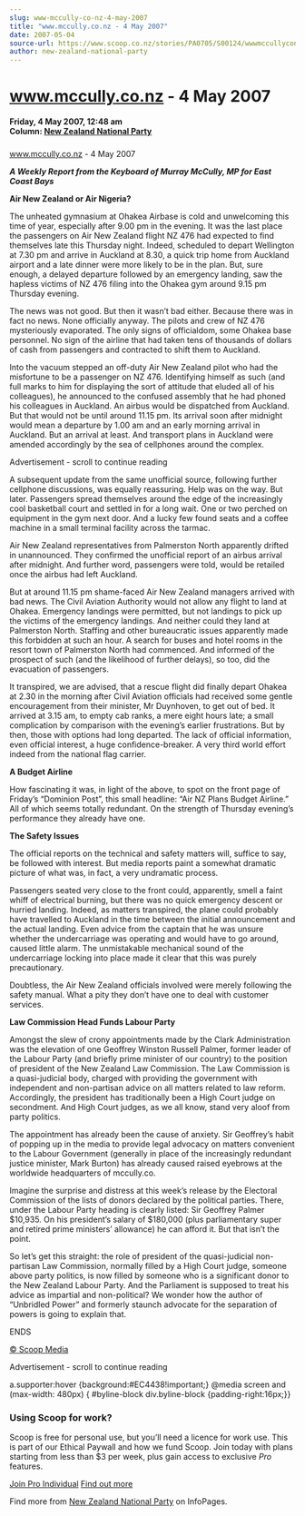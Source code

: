 ```yaml
---
slug: www-mccully-co-nz-4-may-2007
title: "www.mccully.co.nz - 4 May 2007"
date: 2007-05-04
source-url: https://www.scoop.co.nz/stories/PA0705/S00124/wwwmccullyconz-4-may-2007.htm
author: new-zealand-national-party
---
```

www.mccully.co.nz - 4 May 2007
==============================

**Friday, 4 May 2007, 12:48 am**  
**Column: [New Zealand National Party](https://info.scoop.co.nz/New_Zealand_National_Party)**

### 

www.mccully.co.nz - 4 May 2007

_**A Weekly Report from the Keyboard of Murray McCully, MP for East Coast Bays**_

  
**Air New Zealand or Air Nigeria?**

The unheated gymnasium at Ohakea Airbase is cold and unwelcoming this time of year, especially after 9.00 pm in the evening. It was the last place the passengers on Air New Zealand flight NZ 476 had expected to find themselves late this Thursday night. Indeed, scheduled to depart Wellington at 7.30 pm and arrive in Auckland at 8.30, a quick trip home from Auckland airport and a late dinner were more likely to be in the plan. But, sure enough, a delayed departure followed by an emergency landing, saw the hapless victims of NZ 476 filing into the Ohakea gym around 9.15 pm Thursday evening.

The news was not good. But then it wasn’t bad either. Because there was in fact no news. None officially anyway. The pilots and crew of NZ 476 mysteriously evaporated. The only signs of officialdom, some Ohakea base personnel. No sign of the airline that had taken tens of thousands of dollars of cash from passengers and contracted to shift them to Auckland.

Into the vacuum stepped an off-duty Air New Zealand pilot who had the misfortune to be a passenger on NZ 476. Identifying himself as such (and full marks to him for displaying the sort of attitude that eluded all of his colleagues), he announced to the confused assembly that he had phoned his colleagues in Auckland. An airbus would be dispatched from Auckland. But that would not be until around 11.15 pm. Its arrival soon after midnight would mean a departure by 1.00 am and an early morning arrival in Auckland. But an arrival at least. And transport plans in Auckland were amended accordingly by the sea of cellphones around the complex.

Advertisement - scroll to continue reading





A subsequent update from the same unofficial source, following further cellphone discussions, was equally reassuring. Help was on the way. But later. Passengers spread themselves around the edge of the increasingly cool basketball court and settled in for a long wait. One or two perched on equipment in the gym next door. And a lucky few found seats and a coffee machine in a small terminal facility across the tarmac.

Air New Zealand representatives from Palmerston North apparently drifted in unannounced. They confirmed the unofficial report of an airbus arrival after midnight. And further word, passengers were told, would be retailed once the airbus had left Auckland.

But at around 11.15 pm shame-faced Air New Zealand managers arrived with bad news. The Civil Aviation Authority would not allow any flight to land at Ohakea. Emergency landings were permitted, but not landings to pick up the victims of the emergency landings. And neither could they land at Palmerston North. Staffing and other bureaucratic issues apparently made this forbidden at such an hour. A search for buses and hotel rooms in the resort town of Palmerston North had commenced. And informed of the prospect of such (and the likelihood of further delays), so too, did the evacuation of passengers.

It transpired, we are advised, that a rescue flight did finally depart Ohakea at 2.30 in the morning after Civil Aviation officials had received some gentle encouragement from their minister, Mr Duynhoven, to get out of bed. It arrived at 3.15 am, to empty cab ranks, a mere eight hours late; a small complication by comparison with the evening’s earlier frustrations. But by then, those with options had long departed. The lack of official information, even official interest, a huge confidence-breaker. A very third world effort indeed from the national flag carrier.

**A Budget Airline**

How fascinating it was, in light of the above, to spot on the front page of Friday’s “Dominion Post”, this small headline: “Air NZ Plans Budget Airline.” All of which seems totally redundant. On the strength of Thursday evening’s performance they already have one.

**The Safety Issues**

The official reports on the technical and safety matters will, suffice to say, be followed with interest. But media reports paint a somewhat dramatic picture of what was, in fact, a very undramatic process.

Passengers seated very close to the front could, apparently, smell a faint whiff of electrical burning, but there was no quick emergency descent or hurried landing. Indeed, as matters transpired, the plane could probably have travelled to Auckland in the time between the initial announcement and the actual landing. Even advice from the captain that he was unsure whether the undercarriage was operating and would have to go around, caused little alarm. The unmistakable mechanical sound of the undercarriage locking into place made it clear that this was purely precautionary.

Doubtless, the Air New Zealand officials involved were merely following the safety manual. What a pity they don’t have one to deal with customer services.

**Law Commission Head Funds Labour Party**

Amongst the slew of crony appointments made by the Clark Administration was the elevation of one Geoffrey Winston Russell Palmer, former leader of the Labour Party (and briefly prime minister of our country) to the position of president of the New Zealand Law Commission. The Law Commission is a quasi-judicial body, charged with providing the government with independent and non-partisan advice on all matters related to law reform. Accordingly, the president has traditionally been a High Court judge on secondment. And High Court judges, as we all know, stand very aloof from party politics.

The appointment has already been the cause of anxiety. Sir Geoffrey’s habit of popping up in the media to provide legal advocacy on matters convenient to the Labour Government (generally in place of the increasingly redundant justice minister, Mark Burton) has already caused raised eyebrows at the worldwide headquarters of mccully.co.

Imagine the surprise and distress at this week’s release by the Electoral Commission of the lists of donors declared by the political parties. There, under the Labour Party heading is clearly listed: Sir Geoffrey Palmer $10,935. On his president’s salary of $180,000 (plus parliamentary super and retired prime ministers’ allowance) he can afford it. But that isn’t the point.

So let’s get this straight: the role of president of the quasi-judicial non-partisan Law Commission, normally filled by a High Court judge, someone above party politics, is now filled by someone who is a significant donor to the New Zealand Labour Party. And the Parliament is supposed to treat his advice as impartial and non-political? We wonder how the author of “Unbridled Power” and formerly staunch advocate for the separation of powers is going to explain that.

ENDS  

[© Scoop Media](http://www.scoop.co.nz/about/terms.html)  

Advertisement - scroll to continue reading



a.supporter:hover {background:#EC4438!important;} @media screen and (max-width: 480px) { #byline-block div.byline-block {padding-right:16px;}}

### Using Scoop for work?

Scoop is free for personal use, but you’ll need a licence for work use. This is part of our Ethical Paywall and how we fund Scoop. Join today with plans starting from less than $3 per week, plus gain access to exclusive _Pro_ features.  
  
[Join Pro Individual](https://pro.scoop.co.nz/Individual/?from=ProIn24) [Find out more](https://pro.scoop.co.nz/using-scoop-for-work/?from=ProIn24)

Find more from [New Zealand National Party](https://info.scoop.co.nz/New_Zealand_National_Party) on InfoPages.
